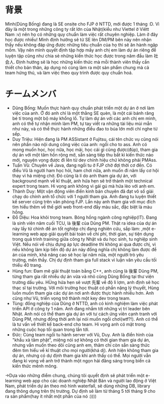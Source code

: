 # 背景

Mình(Dũng Bống) đang là SE onsite cho FJP ở NTTD, mới được 1 tháng :D. Vì đây là một trong những công ty rất lớn của Nhật(kiểu như Viettel ở Viêtt Nam :v) nên họ có những quy chuẩn làm việc rất chuyên nghiệp. Làm ở đây học được nhiều! Mình định hướng sẽ từ SE lên DM/PM bên này nên nhận thấy nếu không đáp ứng được những tiêu chuẩn của họ thì sẽ ăn hành ngập mồm. Vậy nên mình quyết định tập hợp mấy anh chị em làm dự án riêng để luyện tập cũng như chia sẻ những kiến thức học được trong năm đầu làm 社会人. Định hướng sẽ là học những kiến thức mà mỗi thành viên thấy cần thiết cho bản thân, áp dụng nó cùng làm ra một sản phẩm chung mà cả team hứng thú, và làm việc theo quy trình được quy chuẩn hoá.


# チームメンバ
* Dũng Bống: Muốn thực hành quy chuẩn phát triển một dự án ở nơi làm việc của anh. Ở đó anh chỉ là một thằng SE quèn, là một cái bánh răng bé tí trong một bộ máy khổng lồ. Tự làm dự án với các anh chị em mình, anh có thể tự nhận mình làm PM, tự tay viết ra những tài liệu mùi mẫn như này, và có thể thực hành những điều đao to búa lớn mới chỉ nghe từ sếp.
* Duy Triệu: Hiện đang là PM ASSistant ở Fujitsu, cái tên chức vụ cũng nói nên phần nào nội dung công việc của anh: ngồi cho to ass. Anh có mong muốn học, học nữa, học mãi, học cái gì cũng được(đúp), tham gia dự án với một tâm hồn rộng mở, sẵn sàng tiếp thu bất kì kiến thức nào mới, nguyện vọng được đi lên từ dev chính hiệu chứ không phải PMAss.
* Tuấn Vũ: Chuyên về Java, đang ngồi tu ở FJP chờ đợi thời cơ đến. Có điều Vũ là người ham học hỏi, ham chơi nữa, anh muốn đi năm lấy cơ hội thay vì há miệng chờ. Đó cũng là lí do anh tham gia dự án, với background mạnh về kĩ thuật, anh hứa hẹn sẽ trở thành một technical expert trong team. Hi vọng anh không vì gái gú mà hứa lèo với anh em.
* Thành Duy: Một vận động viên điền kinh bán chuyên đã đạt vô số giải chạy do chính anh tổ chức với 1 người tham gia. Anh đang tu luyện thiết kế server cũng trên văn phòng FJP. Lần này anh tham gia với mục đích tìm hiểu thêm về thế giới web front-end đầy màu sắc, đặc biệt là màu hồng.
* Đỗ Diệu: Hoa khôi trong team. Bóng hồng ngành công nghiệp(IT). Đang là sinh viên năm cuối TCU, là 後輩 của Dũng PM. Thật ra idea của dự án này lấy từ chính đề án tốt nghiệp chị đang nghiên cứu, sắp làm: ,một e-learning web app giải quyết bài toán về chi phí, thời gian, sự tiện dụng trong quá trình training giữa công ty Nhật và du học sinh, tu nghiệp sinh Việt. Nếu nói về chịu đựng áp lực deadline thì không ai qua được chị, vì nếu không làm kịp tiến độ dự án này đồng nghĩa chị không làm được đề án của mình, khả năng cao sẽ học lại năm nữa, một người trò yêu trường, mến thầy. Chị dự định tham gia full stack vì luận văn yêu cầu tối thiểu 40 trang.
* Hùng fun: Đam mê giải thuật toán bằng C++, anh cũng là 後輩 Dũng PM, từng tham gia rất nhiều dự án vừa và nhỏ cũng Dũng Bống tại thư viện trường dấu yêu. HÙng hứa hẹn sẽ vượt 先輩 về độ lì lợm, anh định sẽ học thạc sĩ tại trường. Với môi trường học thuật có phần nặng lý thuyết, Hùng luôn muốn tham gia các dự án nơi anh được thực hành nhiều hơn. Anh cũng như Vũ, triển vọng trở thành một key dev trong team.
* Tùng: đồng nghiệp của Dũng ở NTTD, anh có kinh nghiệm làm việc phát triển API ở công ty 1 năm. Anh đang nhắm tới những vị trí leader bên Nhật. Anh nói có thể tham gia dự án với tư cách ứng viên cạnh tranh với Dũng PM, nhưng đồng thời anh lại nói muốn ngồi chơi(wtf?!). Anh có thể là tư vấn   về thiết kế back-end cho team. Hi vọng anh có mặt trong những cuộc họp tối quan trong lần tới.
* Đức: Cùng team ngồi tu hành server với Vũ, Duy. Anh là điển hình của "khẩu xà tâm phật", miệng nói sợ không có thời gian tham gia dự án, nhưng vẫn muốn theo dõi cũng anh em, thâm chí còn sẵn sàng thức đêm tìm hiểu về kĩ thuật cho mọi người(khá dị). Anh hiện không tham gia dự án, nhưng có dự định tham gia khi anh thấy có thể. Mọi người vẫn đang kì vọng về anh trở thành một ngọn hải đăng sáng trong biển cả kiến thức mênh mông.


->Dựa vào những điểm chung, chúng tôi quyết định sẽ phát triển một e-learning web app cho các doanh nghiệp Nhật Bản và người lao động ở Việt Nam, phát triển dự án theo mô hình waterfall, sẽ dùng những DB, library đang thông dụng trên thị trường. Dự định sẽ làm từ tháng 5 tới tháng 9 cho ra sản phẩm(hay ít nhất một phần của nó :))))
